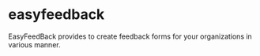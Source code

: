 # easyfeedback
EasyFeedBack provides to create feedback forms for your organizations in various manner.
